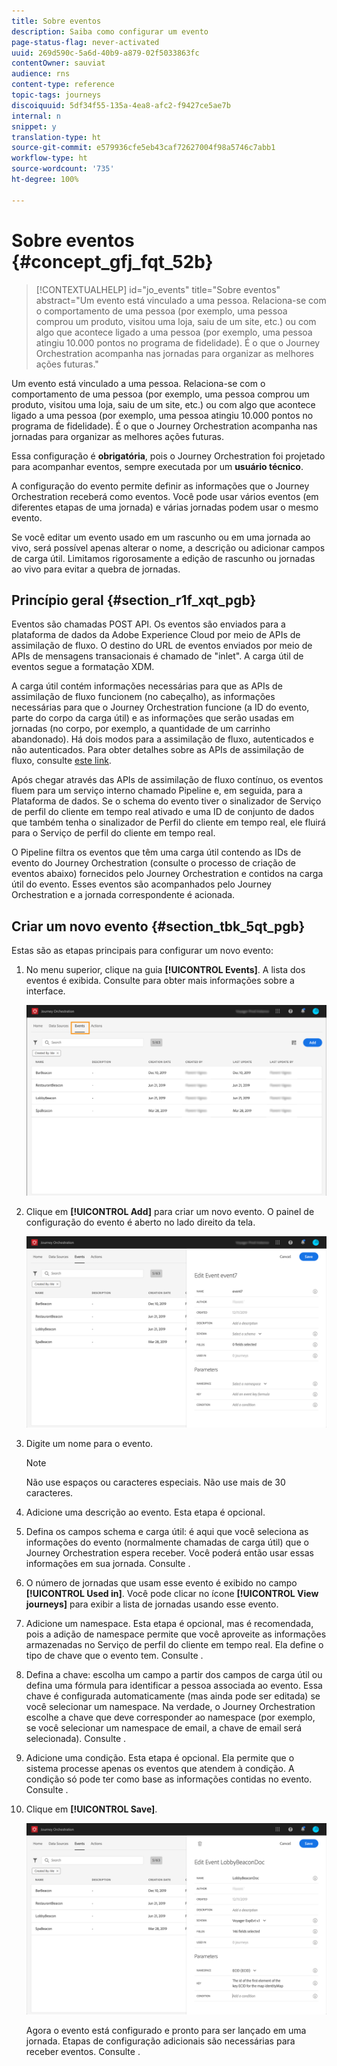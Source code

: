 ```yaml
---
title: Sobre eventos
description: Saiba como configurar um evento
page-status-flag: never-activated
uuid: 269d590c-5a6d-40b9-a879-02f5033863fc
contentOwner: sauviat
audience: rns
content-type: reference
topic-tags: journeys
discoiquuid: 5df34f55-135a-4ea8-afc2-f9427ce5ae7b
internal: n
snippet: y
translation-type: ht
source-git-commit: e579936cfe5eb43caf72627004f98a5746c7abb1
workflow-type: ht
source-wordcount: '735'
ht-degree: 100%

---
```



# Sobre eventos {#concept_gfj_fqt_52b}

>[!CONTEXTUALHELP]
>id="jo_events"
>title="Sobre eventos"
>abstract="Um evento está vinculado a uma pessoa. Relaciona-se com o comportamento de uma pessoa (por exemplo, uma pessoa comprou um produto, visitou uma loja, saiu de um site, etc.) ou com algo que acontece ligado a uma pessoa (por exemplo, uma pessoa atingiu 10.000 pontos no programa de fidelidade). É o que o Journey Orchestration acompanha nas jornadas para organizar as melhores ações futuras."

Um evento está vinculado a uma pessoa. Relaciona-se com o comportamento de uma pessoa (por exemplo, uma pessoa comprou um produto, visitou uma loja, saiu de um site, etc.) ou com algo que acontece ligado a uma pessoa (por exemplo, uma pessoa atingiu 10.000 pontos no programa de fidelidade). É o que o Journey Orchestration acompanha nas jornadas para organizar as melhores ações futuras.

Essa configuração é **obrigatória**, pois o Journey Orchestration foi projetado para acompanhar eventos, sempre executada por um **usuário técnico**.

A configuração do evento permite definir as informações que o Journey Orchestration receberá como eventos. Você pode usar vários eventos (em diferentes etapas de uma jornada) e várias jornadas podem usar o mesmo evento.

Se você editar um evento usado em um rascunho ou em uma jornada ao vivo, será possível apenas alterar o nome, a descrição ou adicionar campos de carga útil. Limitamos rigorosamente a edição de rascunho ou jornadas ao vivo para evitar a quebra de jornadas.

## Princípio geral {#section_r1f_xqt_pgb}

Eventos são chamadas POST API. Os eventos são enviados para a plataforma de dados da Adobe Experience Cloud por meio de APIs de assimilação de fluxo. O destino do URL de eventos enviados por meio de APIs de mensagens transacionais é chamado de &quot;inlet&quot;. A carga útil de eventos segue a formatação XDM.

A carga útil contém informações necessárias para que as APIs de assimilação de fluxo funcionem (no cabeçalho), as informações necessárias para que o Journey Orchestration funcione (a ID do evento, parte do corpo da carga útil) e as informações que serão usadas em jornadas (no corpo, por exemplo, a quantidade de um carrinho abandonado). Há dois modos para a assimilação de fluxo, autenticados e não autenticados. Para obter detalhes sobre as APIs de assimilação de fluxo, consulte [este link](https://docs.adobe.com/content/help/pt-BR/experience-platform/xdm/api/getting-started.html).

Após chegar através das APIs de assimilação de fluxo contínuo, os eventos fluem para um serviço interno chamado Pipeline e, em seguida, para a Plataforma de dados. Se o schema do evento tiver o sinalizador de Serviço de perfil do cliente em tempo real ativado e uma ID de conjunto de dados que também tenha o sinalizador de Perfil do cliente em tempo real, ele fluirá para o Serviço de perfil do cliente em tempo real.

O Pipeline filtra os eventos que têm uma carga útil contendo as IDs de evento do Journey Orchestration (consulte o processo de criação de eventos abaixo) fornecidos pelo Journey Orchestration e contidos na carga útil do evento. Esses eventos são acompanhados pelo Journey Orchestration e a jornada correspondente é acionada.

## Criar um novo evento {#section_tbk_5qt_pgb}

Estas são as etapas principais para configurar um novo evento:

1. No menu superior, clique na guia **[!UICONTROL Events]**. A lista dos eventos é exibida. Consulte [](../about/user-interface.md) para obter mais informações sobre a interface.

   ![](../assets/journey5.png)

1. Clique em **[!UICONTROL Add]** para criar um novo evento. O painel de configuração do evento é aberto no lado direito da tela.

   ![](../assets/journey6.png)

1. Digite um nome para o evento.

   >[!NOTE]
   >
   >Não use espaços ou caracteres especiais. Não use mais de 30 caracteres.

1. Adicione uma descrição ao evento. Esta etapa é opcional.
1. Defina os campos schema e carga útil: é aqui que você seleciona as informações do evento (normalmente chamadas de carga útil) que o Journey Orchestration espera receber. Você poderá então usar essas informações em sua jornada. Consulte [](../event/defining-the-payload-fields.md).
1. O número de jornadas que usam esse evento é exibido no campo **[!UICONTROL Used in]**. Você pode clicar no ícone **[!UICONTROL View journeys]** para exibir a lista de jornadas usando esse evento.
1. Adicione um namespace. Esta etapa é opcional, mas é recomendada, pois a adição de namespace permite que você aproveite as informações armazenadas no Serviço de perfil do cliente em tempo real. Ela define o tipo de chave que o evento tem. Consulte [](../event/selecting-the-namespace.md).
1. Defina a chave: escolha um campo a partir dos campos de carga útil ou defina uma fórmula para identificar a pessoa associada ao evento. Essa chave é configurada automaticamente (mas ainda pode ser editada) se você selecionar um namespace. Na verdade, o Journey Orchestration escolhe a chave que deve corresponder ao namespace (por exemplo, se você selecionar um namespace de email, a chave de email será selecionada). Consulte [](../event/defining-the-event-key.md).
1. Adicione uma condição. Esta etapa é opcional. Ela permite que o sistema processe apenas os eventos que atendem à condição. A condição só pode ter como base as informações contidas no evento. Consulte [](../event/adding-a-condition.md).
1. Clique em **[!UICONTROL Save]**.

   ![](../assets/journey7.png)

   Agora o evento está configurado e pronto para ser lançado em uma jornada. Etapas de configuração adicionais são necessárias para receber eventos. Consulte [](../event/additional-steps-to-send-events-to-journey-orchestration.md).
